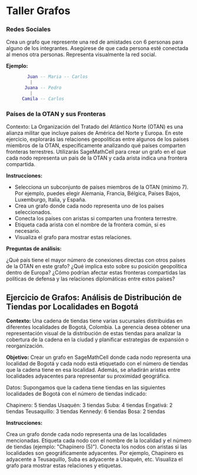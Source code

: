 # Taller Grafos

### Redes Sociales
Crea un grafo que represente una red de amistades con 6 personas para alguno de los integrantes. Asegúrese de que cada persona esté conectada al menos otra personas. Representa visualmente la red social.

**Ejemplo:**
```lua
        Juan -- Maria -- Carlos
         |
       Juana -- Pedro
         |
      Camila -- Carlos
```

### Países de la OTAN y sus Fronteras
Contexto:
La Organización del Tratado del Atlántico Norte (OTAN) es una alianza militar que incluye países de América del Norte y Europa. En este ejercicio, explorarás las relaciones geopolíticas entre algunos de los países miembros de la OTAN, específicamente analizando qué países comparten fronteras terrestres. Utilizarás SageMathCell para crear un grafo en el que cada nodo representa un país de la OTAN y cada arista indica una frontera compartida.

**Instrucciones:**

- Selecciona un subconjunto de países miembros de la OTAN (minimo 7). Por ejemplo, puedes elegir Alemania, Francia, Bélgica, Países Bajos, Luxemburgo, Italia, y España.
- Crea un grafo donde cada nodo representa uno de los países seleccionados.
- Conecta los países con aristas si comparten una frontera terrestre.
- Etiqueta cada arista con el nombre de la frontera común, si es necesario.
- Visualiza el grafo para mostrar estas relaciones.

**Preguntas de análisis:**

¿Qué país tiene el mayor número de conexiones directas con otros países de la OTAN en este grafo? ¿Qué implica esto sobre su posición geopolítica dentro de Europa?
¿Cómo podrían afectar estas fronteras compartidas las políticas de defensa y las relaciones diplomáticas entre estos países?

## Ejercicio de Grafos: Análisis de Distribución de Tiendas por Localidades en Bogotá
**Contexto:**
Una cadena de tiendas tiene varias sucursales distribuidas en diferentes localidades de Bogotá, Colombia. La gerencia desea obtener una representación visual de la distribución de estas tiendas para analizar la cobertura de la cadena en la ciudad y planificar estrategias de expansión o reorganización.

**Objetivo:**
Crear un grafo en SageMathCell donde cada nodo representa una localidad de Bogotá y cada nodo está etiquetado con el número de tiendas que la cadena tiene en esa localidad. Además, se añadirán aristas entre localidades adyacentes para representar su proximidad geográfica.

Datos:
Supongamos que la cadena tiene tiendas en las siguientes localidades de Bogotá con el número de tiendas indicado:

Chapinero: 5 tiendas
Usaquén: 3 tiendas
Suba: 4 tiendas
Engativá: 2 tiendas
Teusaquillo: 3 tiendas
Kennedy: 6 tiendas
Bosa: 2 tiendas

**Instrucciones:**

Crea un grafo donde cada nodo representa una de las localidades mencionadas.
Etiqueta cada nodo con el nombre de la localidad y el número de tiendas (ejemplo: "Chapinero (5)").
Conecta los nodos con aristas si las localidades son geográficamente adyacentes. Por ejemplo, Chapinero es adyacente a Teusaquillo, Suba es adyacente a Usaquén, etc.
Visualiza el grafo para mostrar estas relaciones y etiquetas.

